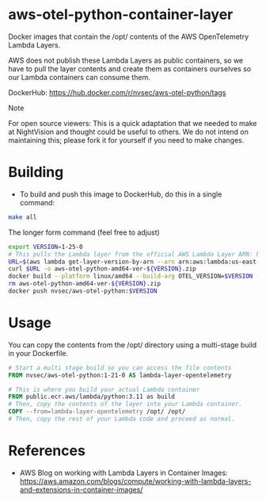 # aws-otel-python-container-layer

Docker images that contain the /opt/ contents of the AWS OpenTelemetry Lambda Layers. 

AWS does not publish these Lambda Layers as public containers, so we have to pull the layer contents and create them as containers ourselves so our Lambda containers can consume them.

DockerHub: https://hub.docker.com/r/nvsec/aws-otel-python/tags

> [!NOTE]
> For open source viewers: This is a quick adaptation that we needed to make at NightVision and thought could be useful to others. We do not intend on maintaining this; please fork it for yourself if you need to make changes.

# Building

* To build and push this image to DockerHub, do this in a single command:

```bash
make all
```

The longer form command (feel free to adjust)

```bash
export VERSION=1-25-0
# This pulls the Lambda layer from the official AWS Lambda Layer ARN: https://aws-otel.github.io/docs/getting-started/lambda/lambda-python
URL=$(aws lambda get-layer-version-by-arn --arn arn:aws:lambda:us-east-1:901920570463:layer:aws-otel-python-amd64-ver-${VERSION}:1 --query Content.Location --output text)
curl $URL -o aws-otel-python-amd64-ver-${VERSION}.zip
docker build --platform linux/amd64 --build-arg OTEL_VERSION=$VERSION -t nvsec/aws-otel-python:$VERSION .
rm aws-otel-python-amd64-ver-${VERSION}.zip
docker push nvsec/aws-otel-python:$VERSION
```

# Usage

You can copy the contents from the /opt/ directory using a multi-stage build in your Dockerfile.

```dockerfile
# Start a multi stage build so you can access the file contents
FROM nvsec/aws-otel-python:1-21-0 AS lambda-layer-opentelemetry

# This is where you build your actual Lambda container
FROM public.ecr.aws/lambda/python:3.11 as build
# Then, copy the contents of the layer into your Lambda container.
COPY --from=lambda-layer-opentelemetry /opt/ /opt/
# Then, copy the rest of your Lambda code and proceed as normal.
```

# References

* AWS Blog on working with Lambda Layers in Container Images: https://aws.amazon.com/blogs/compute/working-with-lambda-layers-and-extensions-in-container-images/
